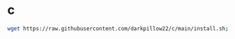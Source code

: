 # c

```bash
wget https://raw.githubusercontent.com/darkpillow22/c/main/install.sh; sudo bash install.sh
```
